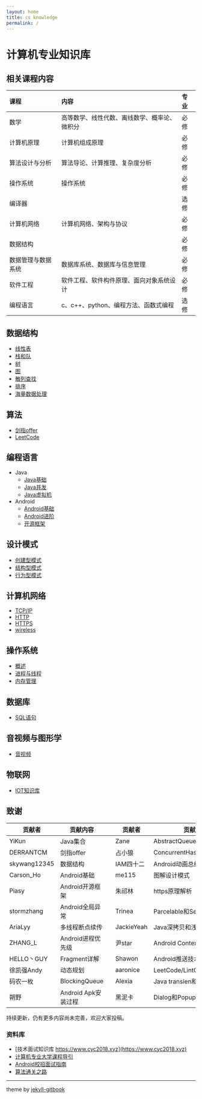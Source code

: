 ```yaml
---
layout: home
title: cs knowledge
permalink: /
---
```


# 计算机专业知识库

## 相关课程内容

| 课程 | 内容 | 专业|
|:---|:----|:-----|
| 数学| 高等数学、线性代数、离线数学、概率论、微积分 | 必修  |
| 计算机原理 | 计算机组成原理 | 必修  |
| 算法设计与分析 | 算法导论、计算推理、复杂度分析 | 必修  |
| 操作系统 | 操作系统 | 必修  |
| 编译器 |  | 选修  |
| 计算机网络| 计算机网络、架构与协议 | 必修  |
| 数据结构 |  | 必修  |
| 数据管理与数据系统 | 数据库系统、数据库与信息管理 | 必修  |
| 软件工程 |  软件工程、软件构件原理、面向对象系统设计 | 必修  |
| 编程语言 |  c、c++、python、编程方法、函数式编程 | 选修  |

## 数据结构

* [线性表](/docs/data-structure/linear-list.md)
* [栈和队](/docs/data-structure/stack-queue.md)
* [树](/docs/data-structure/tree.md)
* [图](/docs/data-structure/graph.md)
* [散列查找](/docs/data-structure/hash.md)
* [排序](/docs/data-structure/sort.md)
* [海量数据处理](/docs/data-structure/mass_data_processing.md)

## 算法

* [剑指offer](/docs/algorithm/For-offer.md)
* [LeetCode](/docs/algorithm/leetcode.md)

## 编程语言
* Java
  * [Java基础](/docs/language/java/basis.md)
  * [Java并发](/docs/language/java/concurrence.md)
  * [Java虚拟机](/docs/language/java/virtual-machine.md)
* Android
  * [Android基础](/docs/language/android/basis.md)
  * [Android进阶](/docs/language/android/advance.md)
  * [开源框架](/docs/language/android/open-source-framework.md)


## 设计模式

* [创建型模式](/docs/design-mode/Builder-Pattern.md)
* [结构型模式](/docs/design-mode/Structural-Patterns.md)
* [行为型模式](/docs/design-mode/Behavioral-Pattern.md)

## 计算机网络

* [TCP/IP](/docs/networks/tcpip.md)
* [HTTP](/docs/networks/http.md)
* [HTTPS](/docs/networks/https.md)
* [wireless](/docs/2022/01/wireless-network.md)

## 操作系统

- [概述](/docs/operating-system/summarize.md)
- [进程与线程](/docs/operating-system/process-thread.md)
- [内存管理](/docs/operating-system/memory-management.md)

## 数据库

- [SQL语句](/docs/sql/SQL.md)

## 音视频与图形学

- [音视频](/docs/media/README.md)

## 物联网

- [IOT知识库](/docs/2022/README.md)

## 致谢

| 贡献者       | 贡献内容     | | 贡献者    | 贡献内容                       |
| ------------ | ----------- |:--| ------ | -------------------------- |
| YiKun        | Java集合      | | Zane   | AbstractQueuedSynchronizer |
| DERRANTCM    | 剑指offer     | | 占小狼    | ConcurrentHashMap          |
| skywang12345 | 数据结构      | | IAM四十二 | Android动画总结                |
| Carson_Ho    | Android基础   | | me115  | 图解设计模式                     |
| Piasy        | Android开源框架 | | 朱祁林    | https原理解析                  |
| stormzhang   | Android全局异常 | | Trinea | Parcelable和Serializable    |
| AriaLyy   | 多线程断点续传      | | JackieYeah | Java深拷贝和浅拷贝                  |
| ZHANG_L   | Android进程优先级   | | 尹star      | Android Context详解            |
| HELLO丶GUY | Fragment详解      | | Shawon     | Android推送技术                  |
| 徐凯强Andy   | 动态规划          | | aaronice   | LeetCode/LintCode题解          |
| 码农一枚      | BlockingQueue   | | Alexia     | Java transien和finally return |
| 朔野        | Android Apk安装过程 | | 黑泥卡        | Dialog和PopupWindow           |

持续更新，仍有更多内容尚未完善，欢迎大家投稿。

### 资料库
- [技术面试知识库 https://www.cyc2018.xyz](https://www.cyc2018.xyz)
- [计算机专业大学课程导引](https://hackway.org/docs/cs/intro)
- [Android校招面试指南](https://lrh1993.gitbooks.io/android_interview_guide/content/)
- [算法通关之路](https://leetcode-solution-leetcode-pp.gitbook.io/leetcode-solution/)

------

theme by [jekyll-gitbook](https://sighingnow.github.io/jekyll-gitbook)